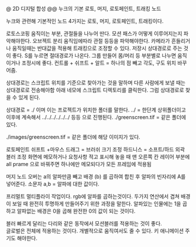 @ 2D 디지털 합성
@@ 누크의 기본 로토, 머지, 로토페인트, 트래킹 노드

누크와 관련해 기본적인 노드 4가지는 로토, 머지, 로토페인트, 트래킹이다.

로토스코핑
움직이는 부분, 관절들을 나누어 딴다.
모션 패스가 어떻게 이루어지는지 파악해야한다.
오브젝트 분리 움직임에따라 관절 등등을 파악해야한다.
카메라가 흔들리거나 움직일때는 반대값을 적용해 트래킹으로 조정할 수 있다. 
저장시 상대경로로 주는 것이 좋다. 
S를 누르면 절대경로가 나온다.
그룹 만들어 몸/머리 등 부분별로 나누면 움직이거나 조정시에 좋다.
컨트롤 + 쉬프트 + 알트 = 하나의 점 빼고 각도, 구도 위치 바꾸어줌.

상대경로는 스크립트 위치를 기준으로 찾아가는 것을 말하며 다른 사람에게 보낼 때는 상대경로로 전송해야함
아래 네모에 스크립트 디렉토리를 클릭한다. 그럼 상대경로로 찾을 수 있게 된다. 


상대경로 = ./ 이며 이는 프로젝트가 위치한 폴더를 말한다. 
../ = 한단계 상위폴더이고 이후에 계속해서 ../../../../../../ 등등 으로 진행된다.
./greenscreen.tif = 같은 폴더에 있다.

./images/greenscreen.tif = 같은 폴더에 해당 이미지가 있다.

로토페인트
쉬프트 +마우스 드래그 = 브러쉬 크기 조정
하드니스 = 소프트/하드 외곽 블러 조정
화면에 메모하거나 요청사항 적고 표시해 놓을 때
맨 오른쪽 칸 레이어 부분에 all prame 으로 바꿔주면 하나에만 메모되다가 모든 프레임에 적용됨

머지 노드 
오버는 a의 알파만큼 빼고 배경 (b) 를 곱하여 합친 후 알파의 빈자리에 A를 넣어준다.
소문자 a,b = 알파에 대한 값이다.

프리멀트
멀티플라이 작업이다.
rgb에 알파를 곱하는것이다.
두가지 연산에서 겹쳐 배경이 보일 때 완전히 투명하게 만들어주기 위한 과정을 말한다. 
알파있는 인물에는 1을 곱하고 알파없는 배경은 0을 곱해 완전한 0의 값이 되는 것이다.

블러
빠르게 달리는 다리와 같은 동작에서 모션블러를 적용하는 것이 좋다.  
글로벌은 전체에 적용하는 것이다. 
개별적으로 움직여서도 줄 수 있다.
키 애니메이션 주기도 해야한다.
